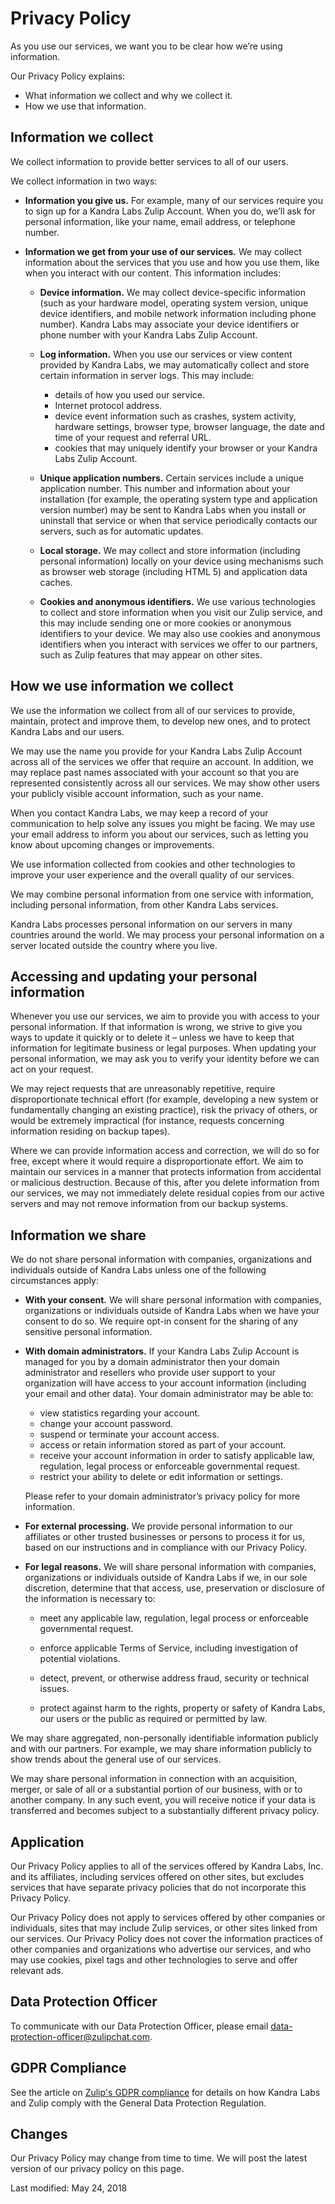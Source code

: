Privacy Policy
==============

As you use our services, we want you to be clear how we’re using information.

Our Privacy Policy explains:

*   What information we collect and why we collect it.
*   How we use that information.

Information we collect
----------------------

We collect information to provide better services to all of our users.

We collect information in two ways:

*   **Information you give us.** For example, many of our services require you to sign up for a Kandra Labs Zulip Account. When you do, we’ll ask for personal information, like your name, email address, or telephone number.
    
*   **Information we get from your use of our services.** We may collect information about the services that you use and how you use them, like when you interact with our content. This information includes:
    
    *   **Device information.** We may collect device-specific information (such as your hardware model, operating system version, unique device identifiers, and mobile network information including phone number). Kandra Labs may associate your device identifiers or phone number with your Kandra Labs Zulip Account.
    *   **Log information.** When you use our services or view content provided by Kandra Labs, we may automatically collect and store certain information in server logs. This may include:
        
        *   details of how you used our service.
        *   Internet protocol address.
        *   device event information such as crashes, system activity, hardware settings, browser type, browser language, the date and time of your request and referral URL.
        *   cookies that may uniquely identify your browser or your Kandra Labs Zulip Account.
    *   **Unique application numbers.** Certain services include a unique application number. This number and information about your installation (for example, the operating system type and application version number) may be sent to Kandra Labs when you install or uninstall that service or when that service periodically contacts our servers, such as for automatic updates.
        
    *   **Local storage.** We may collect and store information (including personal information) locally on your device using mechanisms such as browser web storage (including HTML 5) and application data caches.
        
    *   **Cookies and anonymous identifiers.** We use various technologies to collect and store information when you visit our Zulip service, and this may include sending one or more cookies or anonymous identifiers to your device. We may also use cookies and anonymous identifiers when you interact with services we offer to our partners, such as Zulip features that may appear on other sites.
        

How we use information we collect
---------------------------------

We use the information we collect from all of our services to provide, maintain, protect and improve them, to develop new ones, and to protect Kandra Labs and our users.

We may use the name you provide for your Kandra Labs Zulip Account across all of the services we offer that require an account. In addition, we may replace past names associated with your account so that you are represented consistently across all our services. We may show other users your publicly visible account information, such as your name.

When you contact Kandra Labs, we may keep a record of your communication to help solve any issues you might be facing. We may use your email address to inform you about our services, such as letting you know about upcoming changes or improvements.

We use information collected from cookies and other technologies to improve your user experience and the overall quality of our services.

We may combine personal information from one service with information, including personal information, from other Kandra Labs services.

Kandra Labs processes personal information on our servers in many countries around the world. We may process your personal information on a server located outside the country where you live.

Accessing and updating your personal information
------------------------------------------------

Whenever you use our services, we aim to provide you with access to your personal information. If that information is wrong, we strive to give you ways to update it quickly or to delete it – unless we have to keep that information for legitimate business or legal purposes. When updating your personal information, we may ask you to verify your identity before we can act on your request.

We may reject requests that are unreasonably repetitive, require disproportionate technical effort (for example, developing a new system or fundamentally changing an existing practice), risk the privacy of others, or would be extremely impractical (for instance, requests concerning information residing on backup tapes).

Where we can provide information access and correction, we will do so for free, except where it would require a disproportionate effort. We aim to maintain our services in a manner that protects information from accidental or malicious destruction. Because of this, after you delete information from our services, we may not immediately delete residual copies from our active servers and may not remove information from our backup systems.

Information we share
--------------------

We do not share personal information with companies, organizations and individuals outside of Kandra Labs unless one of the following circumstances apply:

*   **With your consent.** We will share personal information with companies, organizations or individuals outside of Kandra Labs when we have your consent to do so. We require opt-in consent for the sharing of any sensitive personal information.
    
*   **With domain administrators.** If your Kandra Labs Zulip Account is managed for you by a domain administrator then your domain administrator and resellers who provide user support to your organization will have access to your account information (including your email and other data). Your domain administrator may be able to:
    
    *   view statistics regarding your account.
    *   change your account password.
    *   suspend or terminate your account access.
    *   access or retain information stored as part of your account.
    *   receive your account information in order to satisfy applicable law, regulation, legal process or enforceable governmental request.
    *   restrict your ability to delete or edit information or settings.
    
    Please refer to your domain administrator’s privacy policy for more information.
    
*   **For external processing.** We provide personal information to our affiliates or other trusted businesses or persons to process it for us, based on our instructions and in compliance with our Privacy Policy.
    
*   **For legal reasons.** We will share personal information with companies, organizations or individuals outside of Kandra Labs if we, in our sole discretion, determine that that access, use, preservation or disclosure of the information is necessary to:
    
    *   meet any applicable law, regulation, legal process or enforceable governmental request.
        
    *   enforce applicable Terms of Service, including investigation of potential violations.
        
    *   detect, prevent, or otherwise address fraud, security or technical issues.
        
    *   protect against harm to the rights, property or safety of Kandra Labs, our users or the public as required or permitted by law.
        

We may share aggregated, non-personally identifiable information publicly and with our partners. For example, we may share information publicly to show trends about the general use of our services.

We may share personal information in connection with an acquisition, merger, or sale of all or a substantial portion of our business, with or to another company. In any such event, you will receive notice if your data is transferred and becomes subject to a substantially different privacy policy.

Application
-----------

Our Privacy Policy applies to all of the services offered by Kandra Labs, Inc. and its affiliates, including services offered on other sites, but excludes services that have separate privacy policies that do not incorporate this Privacy Policy.

Our Privacy Policy does not apply to services offered by other companies or individuals, sites that may include Zulip services, or other sites linked from our services. Our Privacy Policy does not cover the information practices of other companies and organizations who advertise our services, and who may use cookies, pixel tags and other technologies to serve and offer relevant ads.

Data Protection Officer
-----------------------

To communicate with our Data Protection Officer, please email data-protection-officer@zulipchat.com.

GDPR Compliance
---------------

See the article on [Zulip's GDPR compliance](https://zulipchat.com/help/gdpr-compliance) for details on how Kandra Labs and Zulip comply with the General Data Protection Regulation.

Changes
-------

Our Privacy Policy may change from time to time. We will post the latest version of our privacy policy on this page.

Last modified: May 24, 2018